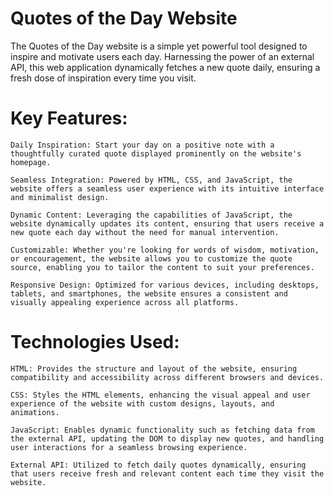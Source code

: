 # Quotes of the Day Website

The Quotes of the Day website is a simple yet powerful tool designed to inspire and motivate users each day. Harnessing the power of an external API, this web application dynamically fetches a new quote daily, ensuring a fresh dose of inspiration every time you visit.

# Key Features:

    Daily Inspiration: Start your day on a positive note with a thoughtfully curated quote displayed prominently on the website's homepage.

    Seamless Integration: Powered by HTML, CSS, and JavaScript, the website offers a seamless user experience with its intuitive interface and minimalist design.

    Dynamic Content: Leveraging the capabilities of JavaScript, the website dynamically updates its content, ensuring that users receive a new quote each day without the need for manual intervention.

    Customizable: Whether you're looking for words of wisdom, motivation, or encouragement, the website allows you to customize the quote source, enabling you to tailor the content to suit your preferences.

    Responsive Design: Optimized for various devices, including desktops, tablets, and smartphones, the website ensures a consistent and visually appealing experience across all platforms.

# Technologies Used:

    HTML: Provides the structure and layout of the website, ensuring compatibility and accessibility across different browsers and devices.

    CSS: Styles the HTML elements, enhancing the visual appeal and user experience of the website with custom designs, layouts, and animations.

    JavaScript: Enables dynamic functionality such as fetching data from the external API, updating the DOM to display new quotes, and handling user interactions for a seamless browsing experience.

    External API: Utilized to fetch daily quotes dynamically, ensuring that users receive fresh and relevant content each time they visit the website.
